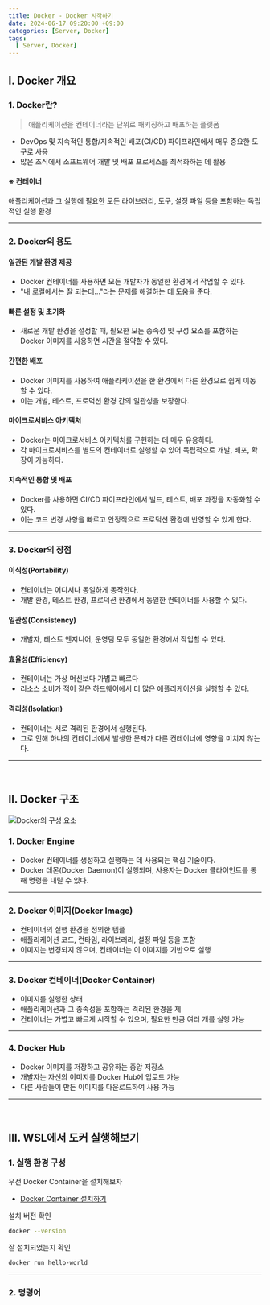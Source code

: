 ```yaml
---
title: Docker - Docker 시작하기
date: 2024-06-17 09:20:00 +09:00
categories: [Server, Docker]
tags:
  [ Server, Docker]
---
```


## Ⅰ. Docker 개요

### 1. Docker란?

> 애플리케이션을 컨테이너라는 단위로 패키징하고 배포하는 플랫폼

- DevOps 및 지속적인 통합/지속적인 배포(CI/CD) 파이프라인에서 매우 중요한 도구로 사용
- 많은 조직에서 소프트웨어 개발 및 배포 프로세스를 최적화하는 데 활용

#### ※ 컨테이너

애플리케이션과 그 실행에 필요한 모든 라이브러리, 도구, 설정 파일 등을 포함하는 독립적인 실행 환경

---

### 2. Docker의 용도

#### 일관된 개발 환경 제공
- Docker 컨테이너를 사용하면 모든 개발자가 동일한 환경에서 작업할 수 있다.
- "내 로컬에서는 잘 되는데..."라는 문제를 해결하는 데 도움을 준다.

#### 빠른 설정 및 초기화
- 새로운 개발 환경을 설정할 때, 필요한 모든 종속성 및 구성 요소를 포함하는 Docker 이미지를 사용하면 시간을 절약할 수 있다.

#### 간편한 배포
- Docker 이미지를 사용하여 애플리케이션을 한 환경에서 다른 환경으로 쉽게 이동할 수 있다.
- 이는 개발, 테스트, 프로덕션 환경 간의 일관성을 보장한다.

#### 마이크로서비스 아키텍처
- Docker는 마이크로서비스 아키텍처를 구현하는 데 매우 유용하다.
- 각 마이크로서비스를 별도의 컨테이너로 실행할 수 있어 독립적으로 개발, 배포, 확장이 가능하다.

#### 지속적인 통합 및 배포
- Docker를 사용하면 CI/CD 파이프라인에서 빌드, 테스트, 배포 과정을 자동화할 수 있다.
- 이는 코드 변경 사항을 빠르고 안정적으로 프로덕션 환경에 반영할 수 있게 한다.

---

### 3. Docker의 장점

#### 이식성(Portability)
- 컨테이너는 어디서나 동일하게 동작한다.
- 개발 환경, 테스트 환경, 프로덕션 환경에서 동일한 컨테이너를 사용할 수 있다.

#### 일관성(Consistency)
- 개발자, 테스트 엔지니어, 운영팀 모두 동일한 환경에서 작업할 수 있다.

#### 효율성(Efficiency)
- 컨테이너는 가상 머신보다 가볍고 빠르다
- 리소스 소비가 적어 같은 하드웨어에서 더 많은 애플리케이션을 실행할 수 있다.

#### 격리성(Isolation)
- 컨테이너는 서로 격리된 환경에서 실행된다.
- 그로 인해 하나의 컨테이너에서 발생한 문제가 다른 컨테이너에 영향을 미치지 않는다.

---
<br>

## Ⅱ. Docker 구조

![Docker의 구성 요소](https://images.velog.io/images/koo8624/post/be830b85-c877-4a85-af14-c2a8a034326c/architecture.svg)


### 1. Docker Engine

- Docker 컨테이너를 생성하고 실행하는 데 사용되는 핵심 기술이다.
- Docker 데몬(Docker Daemon)이 실행되며, 사용자는 Docker 클라이언트를 통해 명령을 내릴 수 있다.

---

### 2. Docker 이미지(Docker Image)

- 컨테이너의 실행 환경을 정의한 템플
- 애플리케이션 코드, 런타임, 라이브러리, 설정 파일 등을 포함
- 이미지는 변경되지 않으며, 컨테이너는 이 이미지를 기반으로 실행

---

### 3. Docker 컨테이너(Docker Container)

- 이미지를 실행한 상태
- 애플리케이션과 그 종속성을 포함하는 격리된 환경을 제
- 컨테이너는 가볍고 빠르게 시작할 수 있으며, 필요한 만큼 여러 개를 실행 가능

---

### 4. Docker Hub

- Docker 이미지를 저장하고 공유하는 중앙 저장소
- 개발자는 자신의 이미지를 Docker Hub에 업로드 가능
- 다른 사람들이 만든 이미지를 다운로드하여 사용 가능

---
<br>

## Ⅲ. WSL에서 도커 실행해보기

### 1. 실행 환경 구성

우선 Docker Container을 설치해보자
- [Docker Container 설치하기](https://koneweekk.github.io/posts/docker_install/)


설치 버전 확인

```bash
docker --version
```

잘 설치되었는지 확인

```bash
docker run hello-world
```

---

### 2. 명령어 